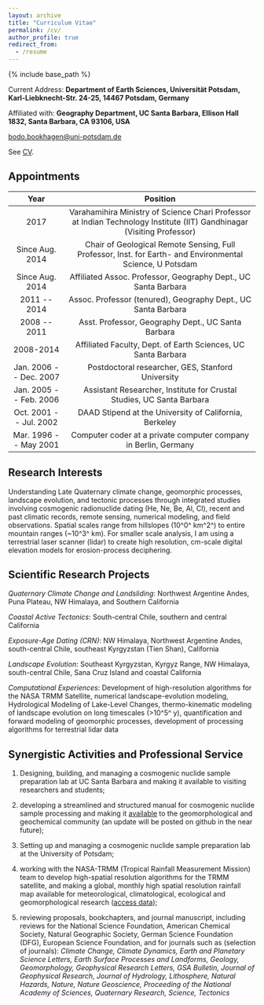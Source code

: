 ```yaml
---
layout: archive
title: "Curriculum Vitae"
permalink: /cv/
author_profile: true
redirect_from:
  - /resume
---
```


{% include base_path %}

Current Address: **Department of Earth Sciences, Universität Potsdam,
Karl-Liebknecht-Str. 24-25, 14467 Potsdam, Germany**

Affiliated with: **Geography Department, UC Santa Barbara, Ellison Hall
1832, Santa Barbara, CA 93106, USA**

[bodo.bookhagen@uni-potsdam.de](emailto:bodo.bookhagen@uni-potsdam.de)

See [CV](http://bodobookhagen.github.io/pdf/bookhagen_CV.pdf).

## Appointments

| Year | Position |
|:----:|:--------:|
| 2017 | Varahamihira Ministry of Science Chari Professor at Indian Technology Institute (IIT) Gandhinagar (Visiting Professor) |
| Since Aug. 2014 | Chair of Geological Remote Sensing, Full Professor, Inst. for Earth- and Environmental Science, U Potsdam |
| Since Aug. 2014 | Affiliated Assoc. Professor, Geography Dept., UC Santa Barbara |
| 2011 -- 2014 | Assoc. Professor (tenured), Geography Dept., UC Santa Barbara |
| 2008 -- 2011 | Asst. Professor, Geography Dept., UC Santa Barbara |
| 2008-2014 | Affiliated Faculty, Dept. of Earth Sciences, UC Santa Barbara |
| Jan. 2006 -- Dec. 2007 | Postdoctoral researcher, GES, Stanford University |
| Jan. 2005 -- Feb. 2006 | Assistant Researcher, Institute for Crustal Studies, UC Santa Barbara |
| Oct. 2001 -- Jul. 2002 | DAAD Stipend at the University of California, Berkeley |
| Mar. 1996 -- May 2001 | Computer coder at a private computer company in Berlin, Germany |


## Research Interests

Understanding Late Quaternary climate change, geomorphic processes,
landscape evolution, and tectonic processes through integrated studies
involving cosmogenic radionuclide dating (He, Ne, Be, Al, Cl), recent
and past climatic records, remote sensing, numerical modeling, and field
observations. Spatial scales range from hillslopes (10^0^ km^2^) to
entire mountain ranges (\~10^3^ km). For smaller scale analysis, I am
using a terrestrial laser scanner (lidar) to create high resolution,
cm-scale digital elevation models for erosion-process
deciphering.

## Scientific Research Projects

*Quaternary Climate Change and Landsliding*: Northwest Argentine Andes,
Puna Plateau, NW Himalaya, and Southern California

*Coastal Active Tectonics*: South-central Chile, southern and central
California

*Exposure-Age Dating (CRN)*: NW Himalaya, Northwest Argentine Andes,
south-central Chile, southeast Kyrgyzstan (Tien Shan), California

*Landscape Evolution*: Southeast Kyrgyzstan, Kyrgyz Range, NW Himalaya,
south-central Chile, Sana Cruz Island and coastal California

*Computational Experiences*: Development of high-resolution algorithms
for the NASA TRMM Satellite, numerical landscape-evolution modeling,
Hydrological Modeling of Lake-Level Changes, thermo-kinematic modeling
of landscape evolution on long timescales (\>10^5^ y), quantification
and forward modeling of geomorphic processes, development of processing
algorithms for terrestrial lidar data

## Synergistic Activities and Professional Service

1. Designing, building, and managing a cosmogenic nuclide sample
preparation lab at UC Santa Barbara and
making it available to visiting researchers and students;

2. developing a streamlined and structured manual for cosmogenic nuclide sample
processing and making it [available](http://www.geog.ucsb.edu/~bodo/pdf/bookhagen_chemSeparation_UCSB.pdf) to the geomorphological and geochemical
community (an update will be posted on github in the near future);

3. Setting up and managing a cosmogenic nuclide sample preparation lab
at the University of Potsdam; 

4. working with the NASA-TRMM (Tropical
Rainfall Measurement Mission) team to develop high-spatial resolution
algorithms for the TRMM satellite, and making a global, monthly high
spatial resolution rainfall map available for meteorological,
climatological, ecological and geomorphological research ([access data](http://www.geog.ucsb.edu/~bodo/TRMM));

5. reviewing proposals, bookchapters, and journal manuscript, including
reviews for the National Science Foundation, American Chemical Society,
Natural Geographic Society, German Science Foundation (DFG), European
Science Foundation, and for journals such as (selection of journals):
*Climate Change, Climate Dynamics, Earth and Planetary Science Letters,
Earth Surface Processes and Landforms, Geology, Geomorphology,
Geophysical Research Letters, GSA Bulletin, Journal of Geophysical
Research, Journal of Hydrology, Lithosphere, Natural Hazards, Nature,
Nature Geoscience, Proceeding of the National Academy of Sciences,
Quaternary Research, Science, Tectonics*
